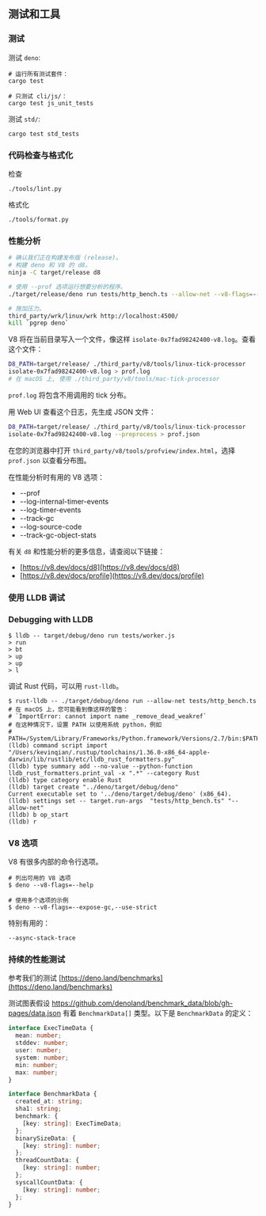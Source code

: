## 测试和工具

### 测试

测试 `deno`:

```shell
# 运行所有测试套件：
cargo test

# 只测试 cli/js/：
cargo test js_unit_tests
```

测试 `std/`:

```shell
cargo test std_tests
```

### 代码检查与格式化

检查

```shell
./tools/lint.py
```

格式化

```shell
./tools/format.py
```

### 性能分析

```sh
# 确认我们正在构建发布版 (release)。
# 构建 deno 和 V8 的 d8。
ninja -C target/release d8

# 使用 --prof 选项运行想要分析的程序。
./target/release/deno run tests/http_bench.ts --allow-net --v8-flags=--prof &

# 施加压力。
third_party/wrk/linux/wrk http://localhost:4500/
kill `pgrep deno`
```

V8 将在当前目录写入一个文件，像这样 `isolate-0x7fad98242400-v8.log`。查看这个文件：

```sh
D8_PATH=target/release/ ./third_party/v8/tools/linux-tick-processor
isolate-0x7fad98242400-v8.log > prof.log
# 在 macOS 上, 使用 ./third_party/v8/tools/mac-tick-processor
```

`prof.log` 将包含不用调用的 tick 分布。

用 Web UI 查看这个日志，先生成 JSON 文件：

```sh
D8_PATH=target/release/ ./third_party/v8/tools/linux-tick-processor
isolate-0x7fad98242400-v8.log --preprocess > prof.json
```

在您的浏览器中打开 `third_party/v8/tools/profview/index.html`，选择 `prof.json` 以查看分布图。

在性能分析时有用的 V8 选项：

- --prof
- --log-internal-timer-events
- --log-timer-events
- --track-gc
- --log-source-code
- --track-gc-object-stats

有关 `d8` 和性能分析的更多信息，请查阅以下链接：

- [https://v8.dev/docs/d8](https://v8.dev/docs/d8)
- [https://v8.dev/docs/profile](https://v8.dev/docs/profile)

### 使用 LLDB 调试

### Debugging with LLDB

```shell
$ lldb -- target/debug/deno run tests/worker.js
> run
> bt
> up
> up
> l
```

调试 Rust 代码，可以用 `rust-lldb`。

```shell
$ rust-lldb -- ./target/debug/deno run --allow-net tests/http_bench.ts
# 在 macOS 上，您可能看到像这样的警告：
# `ImportError: cannot import name _remove_dead_weakref`
# 在这种情况下，设置 PATH 以使用系统 python，例如
# PATH=/System/Library/Frameworks/Python.framework/Versions/2.7/bin:$PATH
(lldb) command script import "/Users/kevinqian/.rustup/toolchains/1.36.0-x86_64-apple-darwin/lib/rustlib/etc/lldb_rust_formatters.py"
(lldb) type summary add --no-value --python-function lldb_rust_formatters.print_val -x ".*" --category Rust
(lldb) type category enable Rust
(lldb) target create "../deno/target/debug/deno"
Current executable set to '../deno/target/debug/deno' (x86_64).
(lldb) settings set -- target.run-args  "tests/http_bench.ts" "--allow-net"
(lldb) b op_start
(lldb) r
```

### V8 选项

V8 有很多内部的命令行选项。

```shell
# 列出可用的 V8 选项
$ deno --v8-flags=--help

# 使用多个选项的示例
$ deno --v8-flags=--expose-gc,--use-strict
```

特别有用的：

```
--async-stack-trace
```

### 持续的性能测试

参考我们的测试 [https://deno.land/benchmarks](https://deno.land/benchmarks)

测试图表假设 <https://github.com/denoland/benchmark_data/blob/gh-pages/data.json> 有着 `BenchmarkData[]` 类型。以下是 `BenchmarkData` 的定义：

```ts
interface ExecTimeData {
  mean: number;
  stddev: number;
  user: number;
  system: number;
  min: number;
  max: number;
}

interface BenchmarkData {
  created_at: string;
  sha1: string;
  benchmark: {
    [key: string]: ExecTimeData;
  };
  binarySizeData: {
    [key: string]: number;
  };
  threadCountData: {
    [key: string]: number;
  };
  syscallCountData: {
    [key: string]: number;
  };
}
```
